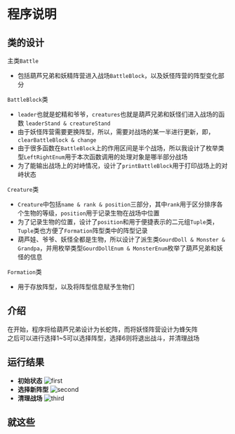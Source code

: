 # 程序说明  

## 类的设计
主类```Battle```
+ 包括葫芦兄弟和妖精阵营进入战场```BattleBlock```，以及妖怪阵营的阵型变化部分  


```BattleBlock```类
+ ```leader```也就是蛇精和爷爷，```creatures```也就是葫芦兄弟和妖怪们进入战场的函数 ```leaderStand & creatureStand```
+ 由于妖怪阵营需要更换阵型，所以，需要对战场的某一半进行更新，即，```clearBattleBlock & change```
+ 由于很多函数在```BattleBlock```上的作用区间是半个战场，所以我设计了枚举类型```LeftRightEnum```用于本次函数调用的处理对象是哪半部分战场
+ 为了能输出战场上的对峙情况，设计了```printBattleBlock```用于打印战场上的对峙状态

```Creature```类
+ ```Creature```中包括```name & rank & position```三部分，其中```rank```用于区分排序各个生物的等级，```position```用于记录生物在战场中位置
+ 为了记录生物的位置，设计了```position```和用于便捷表示的二元组```Tuple```类，```Tuple```类也方便了```Formation```阵型类中的阵型记录
+ 葫芦娃、爷爷、妖怪全都是生物，所以设计了派生类```GourdDoll & Monster & Grandpa```，并用枚举类型```GourdDollEnum & MonsterEnum```枚举了葫芦兄弟和妖怪的信息

```Formation```类
+ 用于存放阵型，以及将阵型信息赋予生物们

## 介绍  
在开始，程序将给葫芦兄弟设计为长蛇阵，而将妖怪阵营设计为蜂矢阵  
之后可以进行选择1~5可以选择阵型，选择6则将退出战斗，并清理战场  

## 运行结果
+ __初始状态__
    ![first](pics/first.png)
+ __选择新阵型__
    ![second](pics/second.png)
+ __清理战场__
    ![third](pics/third.png)

## 就这些